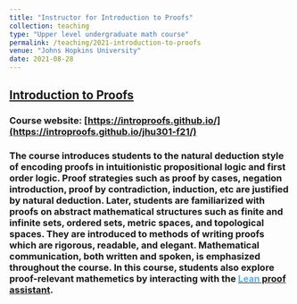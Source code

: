 ```yaml
---	
title: "Instructor for Introduction to Proofs"		
collection: teaching		
type: "Upper level undergraduate math course"		
permalink: /teaching/2021-introduction-to-proofs
venue: "Johns Hopkins University"		
date: 2021-08-28		
---	
```



 			
## [Introduction to Proofs](https://introproofs.github.io/jhu301-f21/) 		
### Course website: [https://introproofs.github.io/](https://introproofs.github.io/jhu301-f21/)

### The course introduces students to the natural deduction style of encoding proofs in intuitionistic propositional logic and first order logic. Proof strategies such as proof by cases, negation introduction, proof by contradiction, induction, etc are justified by natural deduction. Later, students are familiarized with proofs on abstract mathematical structures such as finite and infinite sets, ordered sets, metric spaces, and topological spaces. They are introduced to methods of writing proofs which are rigorous, readable, and elegant. Mathematical communication, both written and spoken, is emphasized throughout the course. In this course, students also explore proof-relevant mathemetics by interacting with the <a href="https://leanprover.github.io/logic_and_proof/the_natural_numbers_and_induction_in_lean.html" target="_blank"><font color="#68ACE5">Lean</font> proof assistant</a>. 


